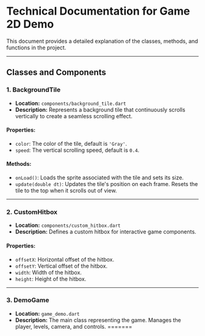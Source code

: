 
# **Technical Documentation for Game 2D Demo**

This document provides a detailed explanation of the classes, methods, and functions in the project.

---

## **Classes and Components**

### **1. BackgroundTile**
- **Location:** `components/background_tile.dart`
- **Description:** Represents a background tile that continuously scrolls vertically to create a seamless scrolling effect.

#### Properties:
- `color`: The color of the tile, default is `'Gray'`.
- `speed`: The vertical scrolling speed, default is `0.4`.

#### Methods:
- `onLoad()`: Loads the sprite associated with the tile and sets its size.
- `update(double dt)`: Updates the tile's position on each frame. Resets the tile to the top when it scrolls out of view.

---

### **2. CustomHitbox**
- **Location:** `components/custom_hitbox.dart`
- **Description:** Defines a custom hitbox for interactive game components.

#### Properties:
- `offsetX`: Horizontal offset of the hitbox.
- `offsetY`: Vertical offset of the hitbox.
- `width`: Width of the hitbox.
- `height`: Height of the hitbox.

---

### **3. DemoGame**
- **Location:** `game_demo.dart`
- **Description:** The main class representing the game. Manages the player, levels, camera, and controls.
=======


